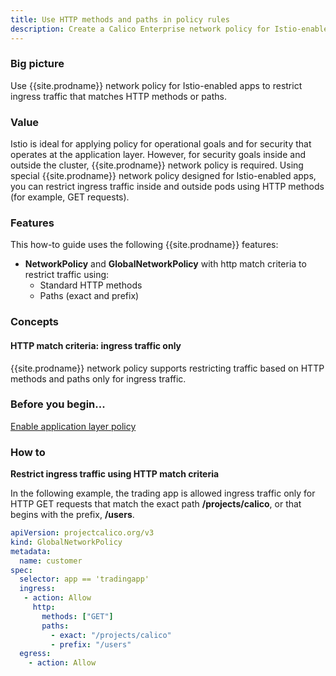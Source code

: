 ```yaml
---
title: Use HTTP methods and paths in policy rules
description: Create a Calico Enterprise network policy for Istio-enabled apps to restrict ingress traffic matching HTTP methods or paths.
---
```


### Big picture

Use {{site.prodname}} network policy for Istio-enabled apps to restrict ingress traffic that matches HTTP methods or paths. 

### Value

Istio is ideal for applying policy for operational goals and for security that operates at the application layer. However, for security goals inside and outside the cluster, {{site.prodname}} network policy is required. Using special {{site.prodname}} network policy designed for Istio-enabled apps, you can restrict ingress traffic inside and outside pods using HTTP methods (for example, GET requests).

### Features

This how-to guide uses the following {{site.prodname}} features:

- **NetworkPolicy** and **GlobalNetworkPolicy** with http match criteria to restrict traffic using:
  - Standard HTTP methods
  - Paths (exact and prefix)

### Concepts

#### HTTP match criteria: ingress traffic only 

{{site.prodname}} network policy supports restricting traffic based on HTTP methods and paths only for ingress traffic. 

### Before you begin...

[Enable application layer policy]({{site.baseurl}}/security/app-layer-policy)

### How to

**Restrict ingress traffic using HTTP match criteria**

In the following example, the trading app is allowed ingress traffic only for HTTP GET requests that match the exact path **/projects/calico**, or that begins with the prefix, **/users**.

```yaml
apiVersion: projectcalico.org/v3
kind: GlobalNetworkPolicy
metadata:
  name: customer
spec:
  selector: app == 'tradingapp'
  ingress:
   - action: Allow
     http:
       methods: ["GET"]
       paths:
         - exact: "/projects/calico"
         - prefix: "/users"
  egress:
    - action: Allow
```
